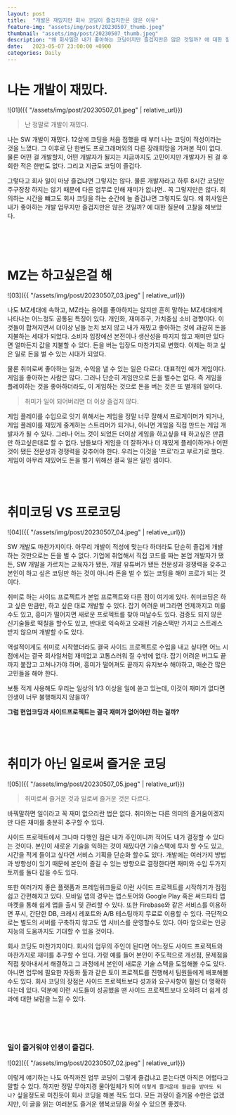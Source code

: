 ```yaml
---
layout: post
title:  "개발은 재밌지만 회사 코딩이 즐겁지만은 않은 이유"
feature-img: "assets/img/post/20230507_thumb.jpeg"
thumbnail: "assets/img/post/20230507_thumb.jpeg"
description: "왜 회사일은 내가 좋아하는 코딩이지만 즐겁지만은 않은 것일까? 에 대한 질문에 고찰을 해보았다."
date:   2023-05-07 23:00:00 +0900
categories: Daily
---
```


# 나는 개발이 재밌다.

![01]({{ "/assets/img/post/20230507_01.jpeg" | relative_url}})<br/>

> 난 정말로 개발이 재밌다.

나는 SW 개발이 재밌다. 12살에 코딩을 처음 접했을 때 부터 나는 코딩이 적성이라는 것을 느꼈다. 그 이후로 단 한번도 프로그래머외의 다른 장래희망을 가져본 적이 없다. 물론 어떤 걸 개발할지, 어떤 개발자가 될지는 지금까지도 고민이지만 개발자가 된 걸 후회한 적은 한번도 없다. 그리고 지금도 코딩이 즐겁다.

그렇다고 회사 일이 마냥 즐겁냐면 그렇지는 않다. 물론 개발자라고 하루 8시간 코딩만 주구장창 하지는 않기 때문에 다른 업무로 인해 재미가 없냐면.. 꼭 그렇지만은 않다. 회의하는 시간을 뺴고도 회사 코딩을 하는 순간에 늘 즐겁냐면 그렇지도 않다. 왜 회사일은 내가 좋아하는 개발 업무지만 즐겁지만은 않은 것일까? 에 대한 질문에 고찰을 해보았다. 

<br/><br/><br/>

# MZ는 하고싶은걸 해

![03]({{ "/assets/img/post/20230507_03.jpeg" | relative_url}})<br/>

나도 MZ세대에 속하고, MZ라는 용어를 좋아하지는 않지만 흔히 말하는 MZ세대에게 나타나는 어느정도 공통된 특징이 있다. 개인화, 재미추구, 가치중심 소비 경향이다. 이것들이 합쳐지면서 더이상 남들 눈치 보지 않고 내가 재밌고 좋아하는 것에 과감히 돈을 지불하는 세대가 되었다. 소비자 입장에선 본전이나 생산성을 따지지 않고 재미만 있다면 얼마든지 값을 지불할 수 있다. 돈을 버는 입장도 마찬가지로 변했다. 이제는 하고 싶은 일로 돈을 벌 수 있는 시대가 되었다.

물론 취미로써 좋아하는 일과, 수익을 낼 수 있는 일은 다르다. 대표적인 예가 게임이다. 게임을 좋아하는 사람은 많다. 그러나 단순히 게임만으로 돈을 벌수는 없다. 즉 게임을 플레이하는 것을 좋아하더라도, 이 게임하는 것으로 돈을 버는 것은 또 별개의 일이다. 

> 취미가 일이 되어버리면 더 이상 즐겁지 않다.

게임 플레이를 수입으로 잇기 위해서는 게임을 정말 너무 잘해서 프로게이머가 되거나, 게임 플레이를 재밌게 중계하는 스트리머가 되거나, 아니면 게임을 직접 만드는 게임 개발자가 될 수 있다. 그러나 어느 것이 되었든 더이상 게임을 하고싶을 때 하고싶은 만큼만 하고싶은대로 할 수 없다. 남들보다 게임을 더 잘하거나 더 재밌게 플레이하거나 어떤 것이 됐든 전문성과 경쟁력을 갖추어야 한다. 우리는 이것을 '프로'라고 부르기로 했다. 게임이 아무리 재밌어도 돈을 벌기 위해선 결국 일은 일인 셈이다. 

<br/><br/>

# 취미코딩 VS 프로코딩

![04]({{ "/assets/img/post/20230507_04.jpeg" | relative_url}})<br/>

SW 개발도 마찬가지이다. 아무리 개발이 적성에 맞는다 하더라도 단순히 즐겁게 개발하는 것만으로는 돈을 벌 수 없다. 기업에 취업해서 직접 코드를 짜는 본업 개발자가 됐든, SW 개발을 가르치는 교육자가 됐든, 개발 유튜버가 됐든 전문성과 경쟁력을 갖추고 본인이 하고 싶은 코딩만 하는 것이 아니라 돈을 벌 수 있는 코딩을 해야 프로가 되는 것이다. 

취미로 하는 사이드 프로젝트가 본업 프로젝트와 다른 점이 여기에 있다. 취미코딩은 하고 싶은 만큼만, 하고 싶은 대로 개발할 수 있다. 잡기 어려운 버그라면 언제까지고 미룰 수도 있고, 흥미가 떨어지면 새로운 프로젝트를 찾아 떠날수도 있다. 검증도 되지 않은 신기술들로 떡칠을 할수도 있고, 반대로 익숙하고 오래된 기술스택만 가지고 스트레스 받지 않으며 개발할 수도 있다. 

역설적이게도 취미로 시작했더라도 결국 사이드 프로젝트로 수입을 내고 싶다면 어느 시점에서는 결국 회사일처럼 재미없고 고통스러워 질 수밖에 없다. 잡기 어려운 버그도 끝까지 붙잡고 고쳐나가야 하며, 흥미가 떨어져도 끝까지 유지보수 해야하고, 매순간 많은 고민들을 해야 한다. 

보통 적게 사용해도 우리는 일상의 1/3 이상을 일에 쏟고 있는데, 이것이 재미가 없다면 인생이 너무 불행해지지 않을까?

**그럼 현업코딩과 사이드프로젝트는 결국 재미가 없어야만 하는 걸까?**

<br/><br/>

# 취미가 아닌 일로써 즐거운 코딩

![05]({{ "/assets/img/post/20230507_05.jpeg" | relative_url}})<br/>

> 취미로써 즐거운 것과 일로써 즐거운 것은 다르다.

바꿔말하면 일이라고 꼭 재미 없으리란 법은 없다. 취미와는 다른 의미의 즐거움이겠지만 다른 재미를 충분히 추구할 수 있다. 

사이드 프로젝트에서 그나마 다행인 점은 내가 주인이니까 적어도 내가 결정할 수 있다는 것이다. 본인이 새로운 기술을 익하는 것이 재밌다면 기술스택에 투자 할 수도 있고, 시간을 적게 들이고 싶다면 서비스 기획을 단순화 할수도 있다. 개발에는 여러가지 방법과 방향성이 있기 때문에 본인이 즐길 수 있는 방향으로 결정한다면 재미와 수입 두가지 토끼를 둘다 잡을 수도 있다. 

또한 여러가지 좋은 플랫폼과 프레임워크들로 이런 사이드 프로젝트를 시작하기가 점점 쉽고 간편해지고 있다. 모바일 앱의 경우는 앱스토어와 Google Play 혹은 써드파티 앱마켓을 통해 쉽게 앱을 출시 및 관리할 수 있다. 또한 Firebase와 같은 서비스를 이용하면 푸시, 간단한 DB, 크래시 레포트와 A/B 테스팅까지 무료로 이용할 수 있다. 극단적으로는 별도의 서버를 구축하지 않고도 앱 서비스를 운영할수도 있다. 아마 앞으로는 인공지능의 도움까지도 기대할 수 있을 것이다.

회사 코딩도 마찬가지이다.
회사의 업무의 주인이 된다면 어느정도 사이드 프로젝트와 마찬가지로 재미를 추구할 수 있다. 가령 예를 들어 본인이 주도적으로 개선점, 문제점을 직접 찾아내서서 해결하고 그 과정에서 본인이 새로운 기술 스택을 도입해볼 수도 있다. 아니면 업무에 필요한 자동화 툴과 같은 토이 프로젝트를 진행해서 팀원들에게 배포해볼 수도 있다. 회사 코딩의 장점은 사이드 프로젝트보다 성과와 요구사항이 훨씬 더 명확하다는데 있다. 덕분에 이런 시도들이 성공했을 땐 사이드 프로젝트보다 오히려 더 쉽게 성과에 대한 보람을 느낄 수 있다.

<br/><br/><br/>

### 일이 즐거워야 인생이 즐겁다.

![02]({{ "/assets/img/post/20230507_02.jpeg" | relative_url}})<br/>

이렇게 얘기하는 나도 아직까진 업무 코딩이 그렇게 즐겁냐고 묻는다면 아직은 어렵다고 말할 수 있다. 하지만 정말 무야지경 물아일체가 되어 `이렇게 즐거운데 월급을 받아도 되나?` 싶을정도로 미친듯이 회사 코딩을 해본 적도 있다. 모든 과정이 즐거울 수만은 없겠지만, 이 글을 읽는 여러분도 즐거운 행복코딩을 하실 수 있으면 좋겠다. 

<br/><br/><br/>
